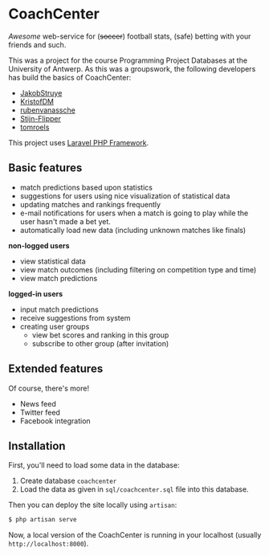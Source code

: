 # CoachCenter
*Awesome* web-service for (~~soccer~~) football stats, (safe) betting with your
friends and such.

This was a project for the course Programming Project Databases at the
University of Antwerp. As this was a groupswork, the following developers has
build the basics of CoachCenter:

- [JakobStruye](https://github.com/JakobStruye)
- [KristofDM](https://github.com/KristofDM)
- [rubenvanassche](https://github.com/rubenvanassche)
- [Stijn-Flipper](https://github.com/Stijn-Flipper)
- [tomroels](https://github.com/tomroels)

This project uses [Laravel PHP Framework](http://laravel.com/).

## Basic features
- match predictions based upon statistics
- suggestions for users using nice visualization of statistical data
- updating matches and rankings frequently
- e-mail notifications for users when a match is going to play while the user
  hasn't made a bet yet.
- automatically load new data (including unknown matches like finals)

**non-logged users**
- view statistical data
- view match outcomes (including filtering on competition type and time)
- view match predictions

**logged-in users**
- input match predictions
- receive suggestions from system
- creating user groups
  - view bet scores and ranking in this group
  - subscribe to other group (after invitation)

## Extended features
Of course, there's more!

- News feed
- Twitter feed
- Facebook integration

## Installation
First, you'll need to load some data in the database:

1. Create database `coachcenter`
2. Load the data as given in `sql/coachcenter.sql` file into this database.

Then you can deploy the site locally using `artisan`:

```sh
$ php artisan serve
```

Now, a local version of the CoachCenter is running in your localhost (usually
`http://localhost:8000`).
